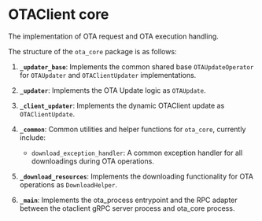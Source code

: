 # OTAClient core

The implementation of OTA request and OTA execution handling.

The structure of the `ota_core` package is as follows:

1. **`_updater_base`**: Implements the common shared base `OTAUpdateOperator` for `OTAUpdater` and `OTAClientUpdater` implementations.

2. **`_updater`**: Implements the OTA Update logic as `OTAUpdate`.

3. **`_client_updater`**: Implements the dynamic OTAClient update as `OTAClientUpdate`.

4. **`_common`**: Common utilities and helper functions for `ota_core`, currently include:

    - `download_exception_handler`: A common exception handler for all downloadings during OTA operations.

5. **`_download_resources`**: Implements the downloading functionality for OTA operations as `DownloadHelper`.

6. **`_main`**: Implements the ota_process entrypoint and the RPC adapter between the otaclient gRPC server process and ota_core process.